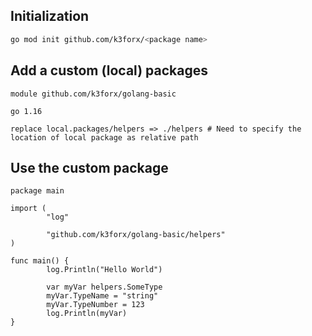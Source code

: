 ## Initialization

```bash
go mod init github.com/k3forx/<package name>
```

## Add a custom (local) packages

```golang
module github.com/k3forx/golang-basic

go 1.16

replace local.packages/helpers => ./helpers # Need to specify the location of local package as relative path
```

## Use the custom package

```golang
package main

import (
        "log"

        "github.com/k3forx/golang-basic/helpers"
)

func main() {
        log.Println("Hello World")

        var myVar helpers.SomeType
        myVar.TypeName = "string"
        myVar.TypeNumber = 123
        log.Println(myVar)
}
```
